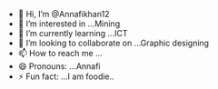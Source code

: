 - 👋 Hi, I’m @Annafikhan12
- 👀 I’m interested in ...Mining
- 🌱 I’m currently learning ...ICT
- 💞️ I’m looking to collaborate on ...Graphic designing
- 📫 How to reach me ...
- 😄 Pronouns: ...Annafi
- ⚡ Fun fact: ...I am foodie..

<!---
Annafikhan12/Annafikhan12 is a ✨ special ✨ repository because its `README.md` (this file) appears on your GitHub profile.
You can click the Preview link to take a look at your changes.
--->
